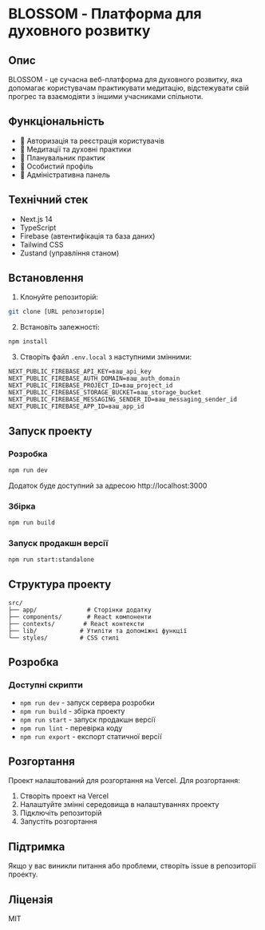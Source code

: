 # BLOSSOM - Платформа для духовного розвитку

## Опис
BLOSSOM - це сучасна веб-платформа для духовного розвитку, яка допомагає користувачам практикувати медитацію, відстежувати свій прогрес та взаємодіяти з іншими учасниками спільноти.

## Функціональність
- 🔐 Авторизація та реєстрація користувачів
- 🧘 Медитації та духовні практики
- 📅 Планувальник практик
- 👤 Особистий профіль
- 👥 Адміністративна панель

## Технічний стек
- Next.js 14
- TypeScript
- Firebase (автентифікація та база даних)
- Tailwind CSS
- Zustand (управління станом)

## Встановлення

1. Клонуйте репозиторій:
```bash
git clone [URL репозиторію]
```

2. Встановіть залежності:
```bash
npm install
```

3. Створіть файл `.env.local` з наступними змінними:
```
NEXT_PUBLIC_FIREBASE_API_KEY=ваш_api_key
NEXT_PUBLIC_FIREBASE_AUTH_DOMAIN=ваш_auth_domain
NEXT_PUBLIC_FIREBASE_PROJECT_ID=ваш_project_id
NEXT_PUBLIC_FIREBASE_STORAGE_BUCKET=ваш_storage_bucket
NEXT_PUBLIC_FIREBASE_MESSAGING_SENDER_ID=ваш_messaging_sender_id
NEXT_PUBLIC_FIREBASE_APP_ID=ваш_app_id
```

## Запуск проекту

### Розробка
```bash
npm run dev
```
Додаток буде доступний за адресою http://localhost:3000

### Збірка
```bash
npm run build
```

### Запуск продакшн версії
```bash
npm run start:standalone
```

## Структура проекту
```
src/
├── app/              # Сторінки додатку
├── components/       # React компоненти
├── contexts/        # React контексти
├── lib/            # Утиліти та допоміжні функції
└── styles/         # CSS стилі
```

## Розробка

### Доступні скрипти
- `npm run dev` - запуск сервера розробки
- `npm run build` - збірка проекту
- `npm run start` - запуск продакшн версії
- `npm run lint` - перевірка коду
- `npm run export` - експорт статичної версії

## Розгортання
Проект налаштований для розгортання на Vercel. Для розгортання:

1. Створіть проект на Vercel
2. Налаштуйте змінні середовища в налаштуваннях проекту
3. Підключіть репозиторій
4. Запустіть розгортання

## Підтримка
Якщо у вас виникли питання або проблеми, створіть issue в репозиторії проекту.

## Ліцензія
MIT
